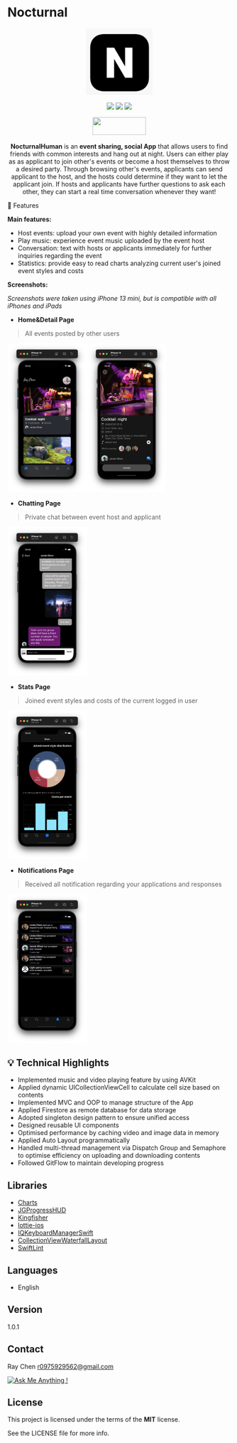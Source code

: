 # Nocturnal


<p align="center">
  <img width="150" height="150" src="https://github.com/Raychenn/Nocturnal/blob/main/Screenshots/Nocturnal_icon.png">
</p>

<p align="center">
   <img src="https://img.shields.io/github/license/Naereen/StrapDown.js.svg"> 
   <img src="https://img.shields.io/badge/%20release-v1.0.1-blue"> 
   <img src="https://cocoapod-badges.herokuapp.com/p/NSStringMask/badge.svg"> 
</p>

<p align="center"><a href="https://apps.apple.com/tw/app/nocturnalhuman/id1630664006?l=en">
<img src="https://i.imgur.com/X9tPvTS.png" width="120" height="40"/>
</a></p>

<p align="center">
  <b>NocturnalHuman</b> is an <b>event sharing, social App</b> that allows users to find friends with common interests and hang out at night. Users can either play as as applicant to join other's events or become a host themselves to throw a desired party. Through browsing other's events, applicants can send applicant to the host, and the hosts could determine if they want to let the applicant join. If hosts and applicants have further questions to ask each other, they can start a real time conversation whenever they want!
</p>

:hear_no_evil: Features

**Main features:**
- Host events: upload your own event with highly detailed information
- Play music: experience event music uploaded by the event host
- Conversation: text with hosts or applicants immediately for further inquiries regarding the event
- Statistics: provide easy to read charts analyzing current user's joined event styles and costs

**Screenshots:**

*Screenshots were taken using iPhone 13 mini, but is compatible with all iPhones and iPads*

 - **Home&Detail Page**
 >All events posted by other users
 
 <img src="https://github.com/Raychenn/Nocturnal/blob/main/Screenshots/Home_page.png" width="179"><img src="https://github.com/Raychenn/Nocturnal/blob/main/Screenshots/Detail_page.png" width="179">
 
  - **Chatting Page**
 >Private chat between event host and applicant 
 
 <img src="https://github.com/Raychenn/Nocturnal/blob/main/Screenshots/Chat_page.png" width="179">
 
   - **Stats Page**
 >Joined event styles and costs of the current logged in user
 
 <img src="https://github.com/Raychenn/Nocturnal/blob/main/Screenshots/Stats_page.png" width="179">
 
   - **Notifications Page**
 >Received all notification regarding your applications and responses
 
 <img src="https://github.com/Raychenn/Nocturnal/blob/main/Screenshots/Notification_page.png" width="179">
 
 ## :bulb: Technical Highlights
- Implemented music and video playing feature by using AVKit  
- Applied dynamic UICollectionViewCell to calculate cell size based on contents
- Implemented MVC and OOP to manage structure of the App
- Applied Firestore as remote database for data storage 
- Adopted singleton design pattern to ensure unified access
- Designed reusable UI components 
- Optimised performance by caching video and image data in memory 
- Applied Auto Layout programmatically
- Handled multi-thread management via Dispatch Group and Semaphore to optimise efficiency on uploading and downloading contents
- Followed GitFlow to maintain developing progress 

## Libraries
- [Charts](https://github.com/danielgindi/Charts)
- [JGProgressHUD](https://github.com/JonasGessner/JGProgressHUD)
- [Kingfisher](https://github.com/onevcat/Kingfisher)
- [lottie-ios](https://github.com/airbnb/lottie-ios)
- [IQKeyboardManagerSwift](https://github.com/hackiftekhar/IQKeyboardManager)
- [CollectionViewWaterfallLayout](https://github.com/ecerney/CollectionViewWaterfallLayout)
- [SwiftLint](https://github.com/realm/SwiftLint)

## Languages
- English

## Version

1.0.1

## Contact

Ray Chen
[r0975929562@gmail.com](r0975929562@gmail.com)

[![Ask Me Anything !](https://img.shields.io/badge/Ask%20me-anything-1abc9c.svg)](https://GitHub.com/Naereen/ama)


## License

This project is licensed under the terms of the **MIT** license.

See the LICENSE file for more info.

